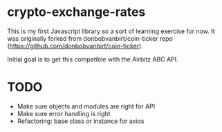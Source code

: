 # crypto-exchange-rates

This is my first Javascript library so a sort of learning exercise for now.
It was originally forked from donbobvanbirt/coin-ticker repo (https://github.com/donbobvanbirt/coin-ticker).

Initial goal is to get this compatible with the Airbitz ABC API.

# TODO

* Make sure objects and modules are right for API
* Make sure error handling is right
* Refactoring: base class or instance for axios

